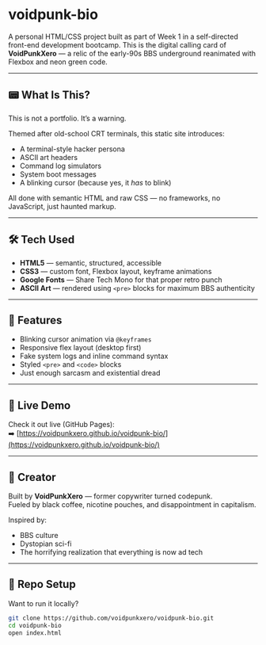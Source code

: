 # voidpunk-bio

A personal HTML/CSS project built as part of Week 1 in a self-directed front-end development bootcamp. This is the digital calling card of **VoidPunkXero** — a relic of the early-90s BBS underground reanimated with Flexbox and neon green code.

---

## 📟 What Is This?

This is not a portfolio. It’s a warning.

Themed after old-school CRT terminals, this static site introduces:

- A terminal-style hacker persona
- ASCII art headers
- Command log simulators
- System boot messages
- A blinking cursor (because yes, it _has_ to blink)

All done with semantic HTML and raw CSS — no frameworks, no JavaScript, just haunted markup.

---

## 🛠️ Tech Used

- **HTML5** — semantic, structured, accessible
- **CSS3** — custom font, Flexbox layout, keyframe animations
- **Google Fonts** — Share Tech Mono for that proper retro punch
- **ASCII Art** — rendered using `<pre>` blocks for maximum BBS authenticity

---

## 🧪 Features

- Blinking cursor animation via `@keyframes`
- Responsive flex layout (desktop first)
- Fake system logs and inline command syntax
- Styled `<pre>` and `<code>` blocks
- Just enough sarcasm and existential dread

---

## 🚀 Live Demo

Check it out live (GitHub Pages):  
➡️ [https://voidpunkxero.github.io/voidpunk-bio/](https://voidpunkxero.github.io/voidpunk-bio/)

---

## 🧠 Creator

Built by **VoidPunkXero** — former copywriter turned codepunk.  
Fueled by black coffee, nicotine pouches, and disappointment in capitalism.

Inspired by:

- BBS culture
- Dystopian sci-fi
- The horrifying realization that everything is now ad tech

---

## 📂 Repo Setup

Want to run it locally?

```bash
git clone https://github.com/voidpunkxero/voidpunk-bio.git
cd voidpunk-bio
open index.html
```
